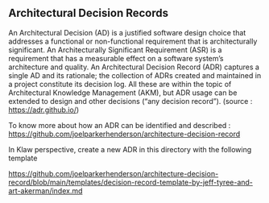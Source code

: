 ## Architectural Decision Records

An Architectural Decision (AD) is a justified software design choice that addresses a functional or non-functional requirement that is architecturally significant. An Architecturally Significant Requirement (ASR) is a requirement that has a measurable effect on a software system’s architecture and quality. An Architectural Decision Record (ADR) captures a single AD and its rationale; the collection of ADRs created and maintained in a project constitute its decision log. All these are within the topic of Architectural Knowledge Management (AKM), but ADR usage can be extended to design and other decisions (“any decision record”).
(source : https://adr.github.io/)

To know more about how an ADR can be identified and described : https://github.com/joelparkerhenderson/architecture-decision-record

In Klaw perspective, create a new ADR in this directory with the following template

https://github.com/joelparkerhenderson/architecture-decision-record/blob/main/templates/decision-record-template-by-jeff-tyree-and-art-akerman/index.md